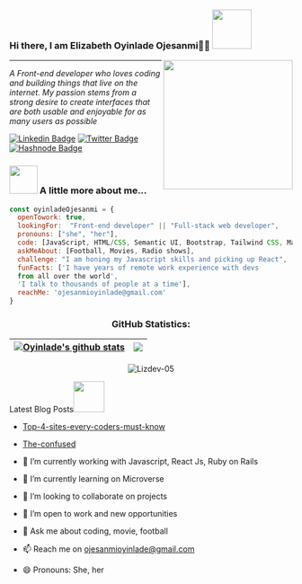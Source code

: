 ### Hi there, I am Elizabeth Oyinlade Ojesanmi👋:woman:  <img src="https://media.giphy.com/media/26Fxy3Iz1ari8oytO/giphy.gif" width="70">
<img align='right' src="https://media.giphy.com/media/dWxO36Jzd6bTSt5dIY/giphy.gif" width="230">

***
_A Front-end developer who loves coding and building things that live on the internet.  My passion stems from a strong desire to create interfaces that are both usable and enjoyable for as many users as possible_

[![Linkedin Badge](https://img.shields.io/badge/-Oyinlade%20Ojesanmi-blue?style=flat-square&logo=Linkedin&logoColor=white&link=https://www.linkedin.com/in/OyinladeOjesanmi/)](https://www.linkedin.com/in/elizabeth-oyinlade-ojesanmi-0702aa16a)
[![Twitter Badge](https://img.shields.io/badge/ojesanmi_oyin_-1ca0f1?style=flat-square&labelColor=1ca0f1&logo=twitter&logoColor=white&link=https://twitter.com/ojesanmi_oyin)](https://twitter.com/ojesanmi_oyin)
[![Hashnode Badge](https://img.shields.io/badge/-Oyinlade-0A0A0A?style=flat-square&labelColor=black&logo=dev.to&link=https://dev.to/Oyinlade)](https://lizdev.hashnode.dev/)

### <img src="https://media.giphy.com/media/kbVuid1Ak3uEHJUMVO/giphy.gif" width="50"> A little more about me... 

```javascript
const oyinladeOjesanmi = {
  openTowork: true,
  lookingFor:  "Front-end developer" || "Full-stack web developer",
  pronouns: ["she", "her"],
  code: [JavaScript, HTML/CSS, Semantic UI, Bootstrap, Tailwind CSS, Material UI],
  askMeAbout: [Football, Movies, Radio shows],
  challenge: "I am honing my Javascript skills and picking up React",
  funFacts: ['I have years of remote work experience with devs 
  from all over the world', 
  'I talk to thousands of people at a time'],
  reachMe: 'ojesanmioyinlade@gmail.com'
}
```

<h3 align="center">GitHub Statistics:</h3>

| <a href="https://github.com/Lizdev-05/github-readme-stats"><img align="center" src="https://github-readme-stats.vercel.app/api?username=Lizdev-05&show_icons=true&include_all_commits=true&theme=buefy&hide_border=true" alt="Oyinlade's github stats" /></a> | <a href="https://github.com/Liz-05/github-readme-stats"><img align="center" src="https://github-readme-stats.vercel.app/api/top-langs/?username=Lizdev-05&layout=compact&theme=buefy&hide_border=true" /></a> |
| ----------------------------------------------------------------------------------------------------------------------------------------------------------------------------------------------------------------------------------------------------------- | ---------------------------------------------------------------------------------------------------------------------------------------------------------------------------------------------------------------- |

<p align="center"><img src="https://github-readme-streak-stats.herokuapp.com/?user=Lizdev-05&theme=radical" alt="Lizdev-05" /></p>
  
<p>Latest Blog Posts<img src="https://media.giphy.com/media/THICzXhqZItpoFX7aD/giphy.gif" width="55"></p>

- [Top-4-sites-every-coders-must-know]([https://lizdev.hashnode.dev/how-to-make-pull-request-guide-for-beginners](https://lizdev.hashnode.dev/the-programmers-catalyst-top-4-sites-every-coders-must-know-to-make-epic-and-outstanding-designs-effortlessly))
- [The-confused](https://lizdev.hashnode.dev/the-confused-tiidelab-experience-20)


- 🔭 I’m currently working with Javascript, React Js, Ruby on Rails
- 🌱 I’m currently learning on Microverse
- 👯 I’m looking to collaborate on projects
- 🤔 I’m open to work and new opportunities
- 💬 Ask me about coding, movie, football
- 📫 Reach me on ojesanmioyinlade@gmail.com
- 😄 Pronouns: She, her



###


<!--
**Lizdev-05/Lizdev-05** is a ✨ _special_ ✨ repository because its `README.md` (this file) appears on your GitHub profile.

Here are some ideas to get you started:

- 🔭 I’m currently working on ...
- 🌱 I’m currently learning w
- 👯 I’m looking to collaborate on ...
- 🤔 I’m looking for help with ...
- 💬 Ask me about ...
- 📫 How to reach me: ...
- 😄 Pronouns: ...
- ⚡ Fun fact: ...
-->
